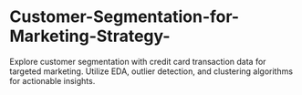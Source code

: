 # Customer-Segmentation-for-Marketing-Strategy-
Explore customer segmentation with credit card transaction data for targeted marketing. Utilize EDA, outlier detection, and clustering algorithms for actionable insights.

